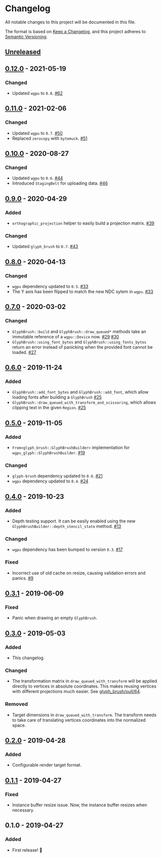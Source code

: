 # Changelog
All notable changes to this project will be documented in this file.

The format is based on [Keep a Changelog](https://keepachangelog.com/en/1.0.0/),
and this project adheres to [Semantic Versioning](https://semver.org/spec/v2.0.0.html).

## [Unreleased]


## [0.12.0] - 2021-05-19
### Changed
- Updated `wgpu` to `0.8`. [#62]

[#62]: https://github.com/hecrj/wgpu_glyph/pull/62


## [0.11.0] - 2021-02-06
### Changed
- Updated `wgpu` to `0.7`. [#50]
- Replaced `zerocopy` with `bytemuck`. [#51]

[#50]: https://github.com/hecrj/wgpu_glyph/pull/50
[#51]: https://github.com/hecrj/wgpu_glyph/pull/51


## [0.10.0] - 2020-08-27
### Changed
- Updated `wgpu` to `0.6`. [#44]
- Introduced `StagingBelt` for uploading data. [#46]

[#44]: https://github.com/hecrj/wgpu_glyph/pull/44
[#46]: https://github.com/hecrj/wgpu_glyph/pull/46


## [0.9.0] - 2020-04-29
### Added
- `orthographic_projection` helper to easily build a projection matrix. [#39]

### Changed
- Updated `glyph_brush` to `0.7`. [#43]

[#39]: https://github.com/hecrj/wgpu_glyph/pull/39
[#43]: https://github.com/hecrj/wgpu_glyph/pull/43


## [0.8.0] - 2020-04-13
### Changed
- `wgpu` dependency updated to `0.5`. [#33]
- The Y axis has been flipped to match the new NDC sytem in `wgpu`. [#33]

[#33]: https://github.com/hecrj/wgpu_glyph/pull/33


## [0.7.0] - 2020-03-02
### Changed
- `GlyphBrush::build` and `GlyphBrush::draw_queued*` methods take an immutable reference of a `wgpu::Device` now. [#29] [#30]
- `GlyphBrush::using_font_bytes` and `GlyphBrush::using_fonts_bytes` return an error instead of panicking when the provided font cannot be loaded. [#27]

[#27]: https://github.com/hecrj/wgpu_glyph/pull/27
[#29]: https://github.com/hecrj/wgpu_glyph/pull/29
[#30]: https://github.com/hecrj/wgpu_glyph/pull/30


## [0.6.0] - 2019-11-24
### Added
- `GlyphBrush::add_font_bytes` and `GlyphBrush::add_font`, which allow loading fonts after building a `GlyphBrush` [#25]
- `GlyphBrush::draw_queued_with_transform_and_scissoring`, which allows clipping text in the given `Region`. [#25]

[#25]: https://github.com/hecrj/wgpu_glyph/pull/25


## [0.5.0] - 2019-11-05
### Added
- `From<glyph_brush::GlyphBrushBuilder>` implementation for `wgpu_glyph::GlyphBrushBuilder`. [#19]

### Changed
- `glyph-brush` dependency updated to `0.6`. [#21]
- `wgpu` dependency updated to `0.4`. [#24]

[#19]: https://github.com/hecrj/wgpu_glyph/pull/19
[#21]: https://github.com/hecrj/wgpu_glyph/pull/21
[#24]: https://github.com/hecrj/wgpu_glyph/pull/24


## [0.4.0] - 2019-10-23
### Added
- Depth testing support. It can be easily enabled using the new
  `GlyphBrushBuilder::depth_stencil_state` method. [#13]

### Changed
- `wgpu` dependency has been bumped to version `0.3`. [#17]

### Fixed
- Incorrect use of old cache on resize, causing validation errors and panics. [#9]

[#9]: https://github.com/hecrj/wgpu_glyph/pull/9
[#13]: https://github.com/hecrj/wgpu_glyph/pull/13
[#17]: https://github.com/hecrj/wgpu_glyph/pull/17


## [0.3.1] - 2019-06-09
### Fixed
- Panic when drawing an empty `GlyphBrush`.


## [0.3.0] - 2019-05-03
### Added
- This changelog.

### Changed
- The transformation matrix in `draw_queued_with_transform` will be applied
  directly to vertices in absolute coordinates. This makes reusing vertices with
  different projections much easier. See [glyph_brush/pull/64].

### Removed
- Target dimensions in `draw_queued_with_transform`. The transform needs to take
  care of translating vertices coordinates into the normalized space.

[glyph_brush/pull/64]: https://github.com/alexheretic/glyph-brush/pull/64


## [0.2.0] - 2019-04-28
### Added
- Configurable render target format.


## [0.1.1] - 2019-04-27
### Fixed
- Instance buffer resize issue. Now, the instance buffer resizes when necessary.


## 0.1.0 - 2019-04-27
### Added
- First release! :tada:


[Unreleased]: https://github.com/hecrj/wgpu_glyph/compare/0.12.0...HEAD
[0.12.0]: https://github.com/hecrj/wgpu_glyph/compare/0.11.0...0.12.0
[0.11.0]: https://github.com/hecrj/wgpu_glyph/compare/0.10.0...0.11.0
[0.10.0]: https://github.com/hecrj/wgpu_glyph/compare/0.9.0...0.10.0
[0.9.0]: https://github.com/hecrj/wgpu_glyph/compare/0.8.0...0.9.0
[0.8.0]: https://github.com/hecrj/wgpu_glyph/compare/0.7.0...0.8.0
[0.7.0]: https://github.com/hecrj/wgpu_glyph/compare/0.6.0...0.7.0
[0.6.0]: https://github.com/hecrj/wgpu_glyph/compare/0.5.0...0.6.0
[0.5.0]: https://github.com/hecrj/wgpu_glyph/compare/0.4.0...0.5.0
[0.4.0]: https://github.com/hecrj/wgpu_glyph/compare/0.3.1...0.4.0
[0.3.1]: https://github.com/hecrj/wgpu_glyph/compare/0.3.0...0.3.1
[0.3.0]: https://github.com/hecrj/wgpu_glyph/compare/0.2.0...0.3.0
[0.2.0]: https://github.com/hecrj/wgpu_glyph/compare/0.1.1...0.2.0
[0.1.1]: https://github.com/hecrj/wgpu_glyph/compare/0.1.0...0.1.1
[0.1.0]: https://github.com/hecrj/wgpu_glyph/releases/tag/0.1.0
